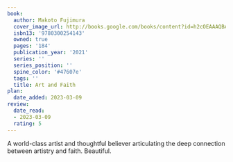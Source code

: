```yaml
---
book:
  author: Makoto Fujimura
  cover_image_url: http://books.google.com/books/content?id=h2cOEAAAQBAJ&printsec=frontcover&img=1&zoom=1&edge=curl&source=gbs_api
  isbn13: '9780300254143'
  owned: true
  pages: '184'
  publication_year: '2021'
  series: ''
  series_position: ''
  spine_color: '#47607e'
  tags: ''
  title: Art and Faith
plan:
  date_added: 2023-03-09
review:
  date_read:
  - 2023-03-09
  rating: 5
---
```

A world-class artist and thoughtful believer articulating the deep connection between artistry and faith. Beautiful.
